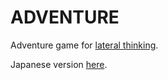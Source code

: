 ADVENTURE
=========
Adventure game for [lateral thinking](http://sui-hei.net).

Japanese version [here](./READMD_JP.md).
